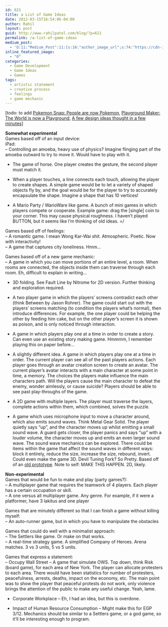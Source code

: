 ```yaml
---
id: 621
title: a List of Game Ideas
date: 2012-03-15T16:54:06-04:00
author: Rahil
layout: post
guid: http://www.rahilpatel.com/blog/?p=621
permalink: /a-list-of-game-ideas
medium_post:
  - 'O:11:"Medium_Post":11:{s:16:"author_image_url";s:74:"https://cdn-images-1.medium.com/fit/c/200/200/1*dmbNkD5D-u45r44go_cf0g.png";s:10:"author_url";s:28:"https://medium.com/@rahil627";s:11:"byline_name";N;s:12:"byline_email";N;s:10:"cross_link";s:2:"no";s:2:"id";s:11:"601bd822276";s:21:"follower_notification";s:3:"yes";s:7:"license";s:19:"all-rights-reserved";s:14:"publication_id";s:2:"-1";s:6:"status";s:8:"unlisted";s:3:"url";s:61:"https://medium.com/@rahil627/a-list-of-game-ideas-601bd822276";}'
inline_featured_image:
  - "0"
categories:
  - Game Development
  - Game Ideas
  - Games
tags:
  - artistic statement
  - creative process
  - feelings
  - game mechanic
---
```

[todo: to add [Pokemon Snap: People are now Pokemon](http://www.rahilpatel.com/blog/pokemon-snap-people-are-now-pokemon), [Playground Maker: The World is now a Playground](http://www.rahilpatel.com/blog/playground-maker-the-world-is-now-a-playground), [A few design ideas thought in a few minutes](http://www.rahilpatel.com/blog/category/art-2/new-media)]

**Somewhat experimental**  
Games based off of an input device:  
iPad:  
&#8211; Controlling an amoeba, heavy use of physics? Imagine flinging part of the amoeba outward to try to move it. Would have to play with it.

  * The game of horse. One player creates the gesture, the second player must match it.</p> 
  * When a player touches, a line connects each touch, allowing the player to create shapes. A simple game would be to let a variety of shaped objects fly by, and the goal would be for the player to try to accurately encapsulate the shape. Imagine a shape that has 10 vertices!

  * A Mario Party / WarioWare like game. A bunch of mini games in which players compete or cooperate. Example game: drag the [single] coin to your corner. This may cause physical roughness. I haven&#8217;t played BUTTON, but it seems like I&#8217;m thinking of old ideas. =/

Games based off of feelings:  
&#8211; A romantic game. I mean Wong Kar-Wai shit. Atmospheric. Poetic. Now with interactivity!  
&#8211; A game that captures city loneliness. Hmm&#8230;

Games based off of a new game mechanic:  
&#8211; A game in which you can move portions of an entire level, a room. When rooms are connected, the objects inside them can traverse through each room. Eh, difficult to explain in writing&#8230;

  * 3D folding. See Fault Line by Nitrome for 2D version. Further thinking and exploration required.</p> 
  * A two player game in which the players&#8217; screens contradict each other (think Between by Jason Rohrer). The game could start out with the players&#8217; screens matching (to condition the players what&#8217;s normal), then introduce differences. For example, the one player could be helping the other by feeding him cake, but on the other player&#8217;s screen it is shown as poison, and is only noticed through interaction.

  * A game in which players play one at a time in order to create a story. Can even use an existing story making game. Hmmmm, I remember playing this on paper before&#8230;

  * A slightly different idea. A game in which players play one at a time in order. The current player can see all of the past players actions. Each player goes through an avatar creation screen to create an avatar. The current player&#8217;s avatar interacts with a main character at some point in time, a memory. The choices the players make influence the main characters path. Will the players cause the main character to defeat the enemy, wonder aimlessly, or cause suicide? Players should be able to see past play-throughs of the game.

  * A 2D game with multiple layers. The player must traverse the layers, complete actions within them, which combined, solves the puzzle.

  * A game which uses microphone input to move a character around, which also emits sound waves. Think Metal Gear Solid. The player quietly says &#8220;up&#8221;, and the character moves up whilst emitting a small sound wave. A guard gets closer, the player panics and says &#8220;up&#8221; with a louder volume, the character moves up and emits an even larger sound wave. The sound wave mechanics can be explored. There could be items within the game that affect the sound waves in different ways: block it entirely, reduce the size, increase the size, rebound, invert. Could even make the game 3D. Devil Tuning Fork? So Pretty. Based off of an [old prototype](http://www.rahilpatel.com/blog/can-you-imagine-yourself-as-a-verbal-assassin). Note to self: MAKE THIS HAPPEN. 2D, likely.

**Non-experimental**  
Games that would be fun to make and play (party games?):  
&#8211; A multiplayer game that requires the teamwork of 4 players. Each player has a certain occupation or skill.  
&#8211; A one versus all multiplayer game. Any genre. For example, if it were a platformer, have 3 lakitus and one player

Games that are minutely different so that I can finish a game without killing myself:  
&#8211; An auto-runner game, but in which you have to manipulate the obstacles

Games that could do well with a minimalist approach:  
&#8211; The Settlers like game. Or make on that works.  
&#8211; A real-time strategy game. A simplified Company of Heroes. Arena matches. 3 vs 3 units, 5 vs 5 units.

Games that express a statement:  
&#8211; Occupy Wall Street &#8211; A game that simulate OWS. Top down, think Risk (board game), for each area of New York. The player can allocate protesters to each area. There would have been statistics for number of protesters, peacefulness, arrests, deaths, impact on the economy, etc. The main point was to show the player that peaceful protests do not work, only violence brings the attention of the public to make any useful change. Yeah, lame.

  * Corporate Workplace &#8211; Eh, I had an idea, but this is overdone.

  * Impact of Human Resource Consumption &#8211; Might make this for EGP 3/12. Mechanics should be similar to a Settlers game, or a god game, so it&#8217;ll be interesting enough to program.